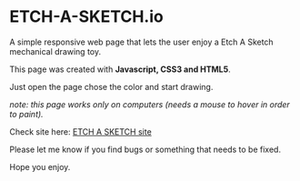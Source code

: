 # ETCH-A-SKETCH.io

A simple responsive web page that lets the user enjoy a Etch A Sketch mechanical drawing toy.

This page was created with <b>Javascript, CSS3 and HTML5</b>.

Just open the page chose the color and start drawing.

*note: this page works only on computers (needs a mouse to hover in order to paint).*

Check site here: [ETCH A SKETCH site](https://leorrose.github.io/ETCH-A-SKETCH.io/)

Please let me know if you find bugs or something that needs to be fixed.

Hope you enjoy.
